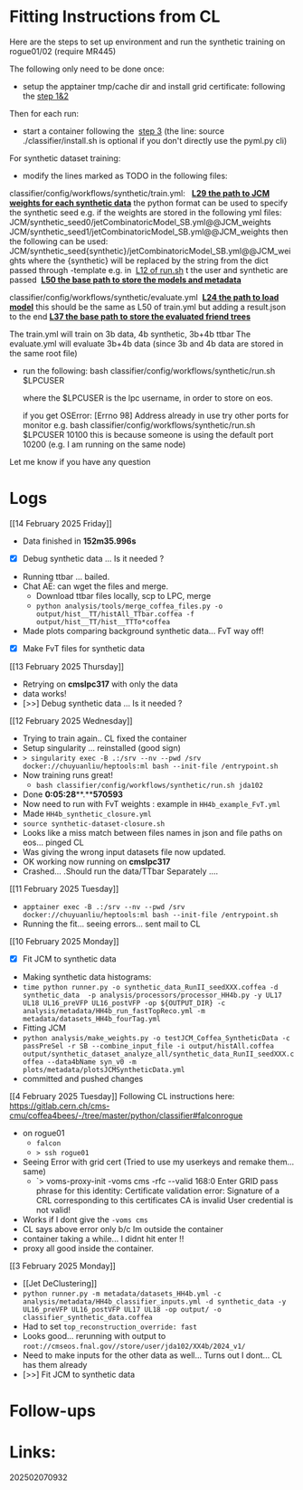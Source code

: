
# Fitting Instructions from CL

Here are the steps to set up environment and run the synthetic training on rogue01/02
(require MR445)

The following only need to be done once:
- setup the apptainer tmp/cache dir and install grid certificate:
    following the [step 1&2](https://gitlab.cern.ch/cms-cmu/coffea4bees/-/tree/master/python/classifier#falconrogue)

Then for each run:
- start a container following the  [step 3](https://gitlab.cern.ch/cms-cmu/coffea4bees/-/tree/master/python/classifier#falconrogue)
  (the line: source ./classifier/install.sh is optional if you don't directly use the pyml.py cli)

For synthetic dataset training:
- modify the lines marked as TODO in the following files:

classifier/config/workflows/synthetic/train.yml:
      [**L29 the path to JCM weights for each synthetic data**](https://gitlab.cern.ch/cms-cmu/coffea4bees/-/blob/master/python/classifier/config/workflows/synthetic/train.yml#L29)
        the python format can be used to specify the synthetic seed e.g. if the weights are stored in the following yml files:
          JCM/synthetic_seed0/jetCombinatoricModel_SB.yml@@JCM_weights
          JCM/synthetic_seed1/jetCombinatoricModel_SB.yml@@JCM_weights
       then the following can be used:
         JCM/synthetic_seed{synthetic}/jetCombinatoricModel_SB.yml@@JCM_weights
       where the {synthetic} will be replaced by the string from the dict passed through -template e.g. in  [L12 of run.sh](https://gitlab.cern.ch/cms-cmu/coffea4bees/-/blob/master/python/classifier/config/workflows/synthetic/run.sh#L12) t the user and synthetic are passed
     **[L50 the base path to store the models and metadata](https://gitlab.cern.ch/cms-cmu/coffea4bees/-/blob/master/python/classifier/config/workflows/synthetic/train.yml#L50)**

classifier/config/workflows/synthetic/evaluate.yml
   **[L24 the path to load model](https://gitlab.cern.ch/cms-cmu/coffea4bees/-/blob/master/python/classifier/config/workflows/synthetic/evaluate.yml#L24)**
        this should be the same as L50 of train.yml but adding a result.json to the end
    **[L37 the base path to store the evaluated friend trees](https://gitlab.cern.ch/cms-cmu/coffea4bees/-/blob/master/python/classifier/config/workflows/synthetic/evaluate.yml#L37)**

The train.yml will train on 3b data, 4b synthetic, 3b+4b ttbar
The evaluate.yml will evaluate 3b+4b data (since 3b and 4b data are stored in the same root file)

- run the following:
  bash classifier/config/workflows/synthetic/run.sh $LPCUSER
 
  where the $LPCUSER is the lpc username, in order to store on eos.

  if you get
  OSError: [Errno 98] Address already in use
  try other ports for monitor e.g.
  bash classifier/config/workflows/synthetic/run.sh $LPCUSER 10100
  this is because someone is using the default port 10200 (e.g. I am running on the same node)

Let me know if you have any question



# Logs


[[14 February 2025 Friday]]
- Data finished in **152m35.996s**
- [x] Debug synthetic data ... Is it needed ?
- Running ttbar ... bailed. 
- Chat AE: can wget the files and merge.
	- Download ttbar files locally, scp to LPC, merge
	- `python analysis/tools/merge_coffea_files.py -o output/hist__TT/histAll_TTbar.coffea -f output/hist__TT/hist__TTTo*coffea`
- Made plots comparing background synthetic data... FvT way off!
- [x] Make FvT files for synthetic data

[[13 February 2025 Thursday]]
- Retrying on **cmslpc317** with only the data
- data works!
- [>>] Debug synthetic data ... Is it needed ?

[[12 February 2025 Wednesday]]
- Trying to train again.. CL fixed the container
- Setup singularity ... reinstalled (good sign)
- `> singularity exec -B .:/srv --nv --pwd /srv docker://chuyuanliu/heptools:ml bash --init-file /entrypoint.sh`
- Now training runs great! 
	- `bash classifier/config/workflows/synthetic/run.sh jda102`
- Done **0:05:28****.****570593**
- Now need to run with FvT weights : example in `HH4b_example_FvT.yml`
- Made `HH4b_synthetic_closure.yml`
- `source synthetic-dataset-closure.sh`
- Looks like a miss match between files names in json and file paths on eos... pinged CL
- Was giving the wrong input datasets file now updated.
- OK working now running on **cmslpc317**
- Crashed... .Should run the data/TTbar Separately ....

[[11 February 2025 Tuesday]]
- `apptainer exec -B .:/srv --nv --pwd /srv docker://chuyuanliu/heptools:ml bash --init-file /entrypoint.sh`
- Running the fit... seeing errors... sent mail to CL


[[10 February 2025 Monday]]
- [x] Fit JCM to synthetic data
- Making synthetic data histograms:
- `time python runner.py -o synthetic_data_RunII_seedXXX.coffea -d synthetic_data  -p analysis/processors/processor_HH4b.py -y UL17 UL18 UL16_preVFP UL16_postVFP -op ${OUTPUT_DIR} -c analysis/metadata/HH4b_run_fastTopReco.yml -m metadata/datasets_HH4b_fourTag.yml`
- Fitting JCM
- `python analysis/make_weights.py -o testJCM_Coffea_SyntheticData -c passPreSel -r SB --combine_input_file -i output/histAll.coffea output/synthetic_dataset_analyze_all/synthetic_data_RunII_seedXXX.coffea --data4bName syn_v0 -m plots/metadata/plotsJCMSyntheticData.yml`
- committed and pushed changes



[[4 February 2025 Tuesday]]
 Following CL instructions here: https://gitlab.cern.ch/cms-cmu/coffea4bees/-/tree/master/python/classifier#falconrogue
- on rogue01
	- `falcon`
	- `> ssh rogue01`
- Seeing Error with grid cert (Tried to use my userkeys and remake them... same)
	- `> voms-proxy-init -voms cms -rfc --valid 168:0
	Enter GRID pass phrase for this identity:
	Certificate validation error: Signature of a CRL corresponding to this certificates CA is invalid
	User credential is not valid!
- Works if I dont give the `-voms cms` 
- CL says above error only b/c Im outside the container
- container taking a while... I didnt hit enter !!
- proxy all good inside the container.


[[3 February 2025 Monday]]
- [[Jet DeClustering]]
- `python runner.py -m metadata/datasets_HH4b.yml -c analysis/metadata/HH4b_classifier_inputs.yml -d synthetic_data -y UL16_preVFP UL16_postVFP UL17 UL18 -op output/ -o classifier_synthetic_data.coffea`
- Had to set `top_reconstruction_override: fast`
- Looks good... rerunning with output to `root://cmseos.fnal.gov//store/user/jda102/XX4b/2024_v1/`
- Need to make inputs for the other data as well... Turns out I dont... CL has them already
- [>>] Fit JCM to synthetic data


# Follow-ups


# Links: 



202502070932
